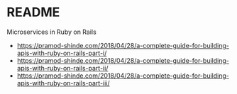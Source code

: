 # README

Microservices in Ruby on Rails

* https://pramod-shinde.com/2018/04/28/a-complete-guide-for-building-apis-with-ruby-on-rails-part-i/
* https://pramod-shinde.com/2018/04/28/a-complete-guide-for-building-apis-with-ruby-on-rails-part-ii/
* https://pramod-shinde.com/2018/04/28/a-complete-guide-for-building-apis-with-ruby-on-rails-part-iii/


